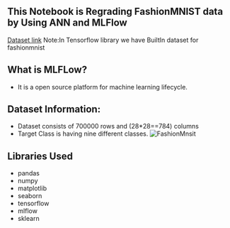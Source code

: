 ## This Notebook is Regrading FashionMNIST data by Using ANN and MLFlow
[Dataset link](https://www.kaggle.com/datasets/zalando-research/fashionmnist)
Note:In Tensorflow library we have BuiltIn dataset for fashionmnist
## What is MLFLow?
* It is a open source platform for machine learning lifecycle.

## Dataset Information:

* Dataset consists of 700000 rows and (28*28==784) columns
* Target Class is having  nine different classes.
![FashionMnsit](https://machinelearningmastery.com/wp-content/uploads/2019/02/Plot-of-a-Subset-of-Images-from-the-Fashion-MNIST-Dataset-1024x768.png)
## Libraries Used
* pandas
* numpy
* matplotlib
* seaborn
* tensorflow
* mlflow
* sklearn





